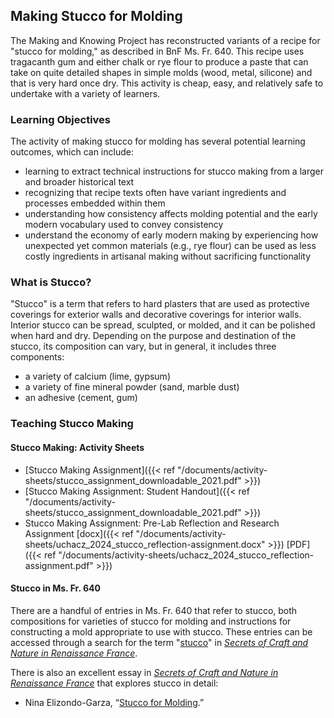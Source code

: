 ## Making Stucco for Molding

The Making and Knowing Project has reconstructed variants of a recipe for "stucco for molding," as described in BnF Ms. Fr. 640. This recipe uses tragacanth gum and either chalk or rye flour to produce a paste that can take on quite detailed shapes in simple molds (wood, metal, silicone) and that is very hard once dry. This activity is cheap, easy, and relatively safe to undertake with a variety of learners.


### Learning Objectives
The activity of making stucco for molding has several potential learning outcomes, which can include:
- learning to extract technical instructions for stucco making from a larger and broader historical text
- recognizing that recipe texts often have variant ingredients and processes embedded within them 
- understanding how consistency affects molding potential and the early modern vocabulary used to convey consistency
- understand the economy of early modern making by experiencing how unexpected yet common materials (e.g., rye flour) can be used as less costly ingredients in artisanal making without sacrificing functionality


### What is Stucco?
"Stucco" is a term that refers to hard plasters that are used as protective coverings for exterior walls and decorative coverings for interior walls. Interior stucco can be spread, sculpted, or molded, and it can be polished when hard and dry. Depending on the purpose and destination of the stucco, its composition can vary, but in general, it includes three components:
- a variety of calcium (lime, gypsum)
- a variety of fine mineral powder (sand, marble dust)
- an adhesive (cement, gum)


### Teaching Stucco Making

#### Stucco Making: Activity Sheets
- [Stucco Making Assignment]({{< ref "/documents/activity-sheets/stucco_assignment_downloadable_2021.pdf" >}})
- [Stucco Making Assignment: Student Handout]({{< ref "/documents/activity-sheets/stucco_assignment_downloadable_2021.pdf" >}})
- Stucco Making Assignment: Pre-Lab Reflection and Research Assignment [docx]({{< ref "/documents/activity-sheets/uchacz_2024_stucco_reflection-assignment.docx" >}}) [PDF]({{< ref "/documents/activity-sheets/uchacz_2024_stucco_reflection-assignment.pdf" >}})


#### Stucco in Ms. Fr. 640
There are a handful of entries in Ms. Fr. 640 that refer to stucco, both compositions for varieties of stucco for molding and instructions for constructing a mold appropriate to use with stucco. These entries can be accessed through a search for the term "[stucco]([https://edition640.makingandknowing.org/#/search?q=varnish*](https://edition640.makingandknowing.org/#/search?q=stucco))" in [_Secrets of Craft and Nature in Renaissance France_](https://edition640.makingandknowing.org/#/).

There is also an excellent essay in [_Secrets of Craft and Nature in Renaissance France_](https://edition640.makingandknowing.org/#/) that explores stucco in detail:
- Nina Elizondo-Garza, “[Stucco for Molding](https://edition640.makingandknowing.org/#/essays/ann_064_fa_17).”
